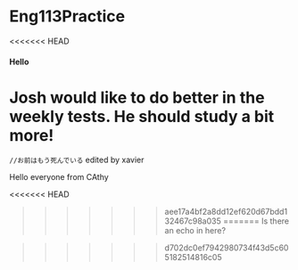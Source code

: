 # Eng113Practice
<<<<<<< HEAD
#### Hello

**Josh** would like to do better in the weekly tests. He should study a bit more!
=======

`//お前はもう死んでいる`
edited by xavier

Hello everyone from CAthy

<<<<<<< HEAD
>>>>>>> aee17a4bf2a8dd12ef620d67bdd132467c98a035
=======
Is there an echo in here?

>>>>>>> d702dc0ef7942980734f43d5c605182514816c05
